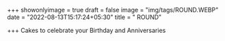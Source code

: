 
+++
 showonlyimage = true
 draft = false
 image = "img/tags/ROUND.WEBP" 
 date = "2022-08-13T15:17:24+05:30" 
 title = " ROUND" 

+++ 
 Cakes to celebrate your Birthday and Anniversaries
